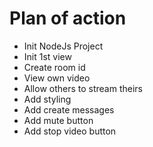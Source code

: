 # Plan of action

- Init NodeJs Project
- Init 1st view
- Create room id 
- View own video
- Allow others to stream theirs
- Add styling
- Add create messages
- Add mute button
- Add stop video button